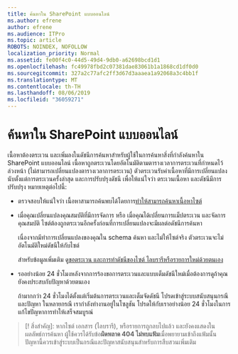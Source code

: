 ```yaml
---
title: ค้นหาใน SharePoint แบบออนไลน์
ms.author: efrene
author: efrene
ms.audience: ITPro
ms.topic: article
ROBOTS: NOINDEX, NOFOLLOW
localization_priority: Normal
ms.assetid: fe00f4c0-44d5-49d4-9db0-a62698bcd1d1
ms.openlocfilehash: fc49978fbd2c07381dae83061b1a1868cd1df0d0
ms.sourcegitcommit: 327a2c77afc2ff3d67d3aaaea1a92068a3c4bb1f
ms.translationtype: MT
ms.contentlocale: th-TH
ms.lasthandoff: 08/06/2019
ms.locfileid: "36059271"
---
```

# <a name="search-in-sharepoint-online"></a>ค้นหาใน SharePoint แบบออนไลน์

เนื้อหาต้องตระเวน และเพิ่มลงในดัชนีการค้นหาสำหรับผู้ใช้ในการค้นหาสิ่งที่กำลังค้นหาใน SharePoint แบบออนไลน์ เนื้อหาถูกตระเวนโดยอัตโนมัติตามตารางเวลาการตระเวนที่กำหนดไว้ล่วงหน้า (ไม่สามารถเปลี่ยนแปลงตารางเวลาการตระเวน) ตัวตระเวนรับค่าเนื้อหาที่มีการเปลี่ยนแปลงนับตั้งแต่การตระเวนครั้งล่าสุด และการปรับปรุงดัชนี เพื่อให้แน่ใจว่า ตระเวนเนื้อหา และดัชนีมีการปรับปรุง หมายเหตุต่อไปนี้:

- ตรวจสอบให้แน่ใจว่า เนื้อหาสามารถค้นพบได้โดยการ[ทำให้สามารถค้นหาเนื้อหาไซต์](https://docs.microsoft.com/sharepoint/make-site-content-searchable)

- เมื่อคุณเปลี่ยนแปลงคุณสมบัติที่มีการจัดการ หรือ เมื่อคุณได้เปลี่ยนการแม็ปตระเวน และจัดการคุณสมบัติ ไซต์ต้องถูกตระเวนอีกครั้งก่อนที่การเปลี่ยนแปลงจะมีผลต่อดัชนีการค้นหา 

    เนื่องจากมีทำการเปลี่ยนแปลงของคุณใน schema ค้นหา และไม่ให้ไซต์จริง ตัวตระเวนจะไม่อัตโนมัติใหม่ดัชนีให้กับไซต์ 

    สำหรับข้อมูลเพิ่มเติม ดู[ขอตระเวน และการทำดัชนีของไซต์ ไลบรารีหรือรายการใหม่ด้วยตนเอง](https://docs.microsoft.com/sharepoint/crawl-site-conten)

- รออย่างน้อย 24 ชั่วโมงหลังจากการร้องขอการตระเวนและแบบเต็มดัชนีใหม่เมื่อต้องการดูถ้าคุณยังคงประสบกับปัญหาด้วยตนเอง 

    ถ้ามากกว่า 24 ชั่วโมงได้ตั้งแต่เริ่มต้นการตระเวนและเต็มจัดดัชนี โปรดเข้าสู่ระบบสนับสนุนกรณีและปัญหา ในหลายกรณี เรากำลังทำงานอยู่ในโซลูชัน โปรดให้กับเราอย่างน้อย 24 ชั่วโมงในการแก้ไขปัญหาการทำให้เสร็จสมบูรณ์

>[! สิ่งสำคัญ]: หากไซต์ เอกสาร (ไลบรารี), หรือรายการถูกลบไปแล้ว และยังคงแสดงในผลลัพธ์การค้นหา ผู้ใช้ควรได้รับข้อ**ผิดพลาด 404 ไม่พบแฟ้ม**เมื่อพยายามเข้าถึงแฟ้มนั้น ปัญหานี้ควรเข้าสู่ระบบเป็นกรณีและปัญหาสนับสนุนสำหรับการสืบสวนเพิ่มเติม 



